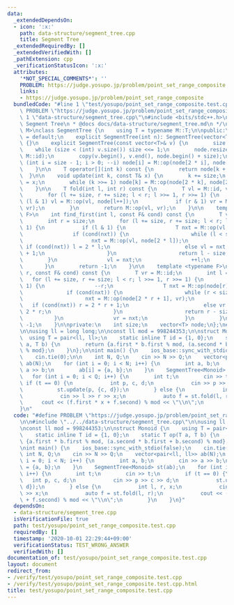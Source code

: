 ```yaml
---
data:
  _extendedDependsOn:
  - icon: ':x:'
    path: data-structure/segment_tree.cpp
    title: Segment Tree
  _extendedRequiredBy: []
  _extendedVerifiedWith: []
  _pathExtension: cpp
  _verificationStatusIcon: ':x:'
  attributes:
    '*NOT_SPECIAL_COMMENTS*': ''
    PROBLEM: https://judge.yosupo.jp/problem/point_set_range_composite
    links:
    - https://judge.yosupo.jp/problem/point_set_range_composite
  bundledCode: "#line 1 \"test/yosupo/point_set_range_composite.test.cpp\"\n#define\
    \ PROBLEM \"https://judge.yosupo.jp/problem/point_set_range_composite\"\n\n#line\
    \ 1 \"data-structure/segment_tree.cpp\"\n#include <bits/stdc++.h>\n\n/*\n * @brief\
    \ Segment Tree\n * @docs docs/data-structure/segment_tree.md\n */\ntemplate <typename\
    \ M>\nclass SegmentTree {\n    using T = typename M::T;\n\npublic:\n    SegmentTree()\
    \ = default;\n    explicit SegmentTree(int n): SegmentTree(vector<T>(n, M::id))\
    \ {}\n    explicit SegmentTree(const vector<T>& v) {\n        size = 1;\n    \
    \    while (size < (int) v.size()) size <<= 1;\n        node.resize(2 * size,\
    \ M::id);\n        copy(v.begin(), v.end(), node.begin() + size);\n        for\
    \ (int i = size - 1; i > 0; --i) node[i] = M::op(node[2 * i], node[2 * i + 1]);\n\
    \    }\n\n    T operator[](int k) const {\n        return node[k + size];\n  \
    \  }\n\n    void update(int k, const T& x) {\n        k += size;\n        node[k]\
    \ = x;\n        while (k >>= 1) node[k] = M::op(node[2 * k], node[2 * k + 1]);\n\
    \    }\n\n    T fold(int l, int r) const {\n        T vl = M::id, vr = M::id;\n\
    \        for (l += size, r += size; l < r; l >>= 1, r >>= 1) {\n            if\
    \ (l & 1) vl = M::op(vl, node[l++]);\n            if (r & 1) vr = M::op(node[--r],\
    \ vr);\n        }\n        return M::op(vl, vr);\n    }\n\n    template <typename\
    \ F>\n    int find_first(int l, const F& cond) const {\n        T vl = M::id;\n\
    \        int r = size;\n        for (l += size, r += size; l < r; l >>= 1, r >>=\
    \ 1) {\n            if (l & 1) {\n                T nxt = M::op(vl, node[l]);\n\
    \                if (cond(nxt)) {\n                    while (l < size) {\n  \
    \                      nxt = M::op(vl, node[2 * l]);\n                       \
    \ if (cond(nxt)) l = 2 * l;\n                        else vl = nxt, l = 2 * l\
    \ + 1;\n                    }\n                    return l - size;\n        \
    \        }\n                vl = nxt;\n                ++l;\n            }\n \
    \       }\n        return -1;\n    }\n\n    template <typename F>\n    int find_last(int\
    \ r, const F& cond) const {\n        T vr = M::id;\n        int l = 0;\n     \
    \   for (l += size, r += size; l < r; l >>= 1, r >>= 1) {\n            if (r &\
    \ 1) {\n                --r;\n                T nxt = M::op(node[r], vr);\n  \
    \              if (cond(nxt)) {\n                    while (r < size) {\n    \
    \                    nxt = M::op(node[2 * r + 1], vr);\n                     \
    \   if (cond(nxt)) r = 2 * r + 1;\n                        else vr = nxt, r =\
    \ 2 * r;\n                    }\n                    return r - size;\n      \
    \          }\n                vr = nxt;\n            }\n        }\n        return\
    \ -1;\n    }\n\nprivate:\n    int size;\n    vector<T> node;\n};\n#line 4 \"test/yosupo/point_set_range_composite.test.cpp\"\
    \n\nusing ll = long long;\n\nconst ll mod = 998244353;\n\nstruct Monoid {\n  \
    \  using T = pair<ll, ll>;\n    static inline T id = {1, 0};\n    static T op(T\
    \ a, T b) {\n        return {a.first * b.first % mod, (a.second * b.first + b.second)\
    \ % mod};\n    }\n};\n\nint main() {\n    ios_base::sync_with_stdio(false);\n\
    \    cin.tie(0);\n\n    int N, Q;\n    cin >> N >> Q;\n    vector<pair<ll, ll>>\
    \ ab(N);\n    for (int i = 0; i < N; i++) {\n        int a, b;\n        cin >>\
    \ a >> b;\n        ab[i] = {a, b};\n    }\n    SegmentTree<Monoid> st(ab);\n \
    \   for (int i = 0; i < Q; i++) {\n        int t;\n        cin >> t;\n       \
    \ if (t == 0) {\n            int p, c, d;\n            cin >> p >> c >> d;\n \
    \           st.update(p, {c, d});\n        } else {\n            int l, r, x;\n\
    \            cin >> l >> r >> x;\n            auto f = st.fold(l, r);\n      \
    \      cout << (f.first * x + f.second) % mod << \"\\n\";\n        }\n    }\n\
    }\n"
  code: "#define PROBLEM \"https://judge.yosupo.jp/problem/point_set_range_composite\"\
    \n\n#include \"../../data-structure/segment_tree.cpp\"\n\nusing ll = long long;\n\
    \nconst ll mod = 998244353;\n\nstruct Monoid {\n    using T = pair<ll, ll>;\n\
    \    static inline T id = {1, 0};\n    static T op(T a, T b) {\n        return\
    \ {a.first * b.first % mod, (a.second * b.first + b.second) % mod};\n    }\n};\n\
    \nint main() {\n    ios_base::sync_with_stdio(false);\n    cin.tie(0);\n\n   \
    \ int N, Q;\n    cin >> N >> Q;\n    vector<pair<ll, ll>> ab(N);\n    for (int\
    \ i = 0; i < N; i++) {\n        int a, b;\n        cin >> a >> b;\n        ab[i]\
    \ = {a, b};\n    }\n    SegmentTree<Monoid> st(ab);\n    for (int i = 0; i < Q;\
    \ i++) {\n        int t;\n        cin >> t;\n        if (t == 0) {\n         \
    \   int p, c, d;\n            cin >> p >> c >> d;\n            st.update(p, {c,\
    \ d});\n        } else {\n            int l, r, x;\n            cin >> l >> r\
    \ >> x;\n            auto f = st.fold(l, r);\n            cout << (f.first * x\
    \ + f.second) % mod << \"\\n\";\n        }\n    }\n}"
  dependsOn:
  - data-structure/segment_tree.cpp
  isVerificationFile: true
  path: test/yosupo/point_set_range_composite.test.cpp
  requiredBy: []
  timestamp: '2020-10-01 22:29:44+09:00'
  verificationStatus: TEST_WRONG_ANSWER
  verifiedWith: []
documentation_of: test/yosupo/point_set_range_composite.test.cpp
layout: document
redirect_from:
- /verify/test/yosupo/point_set_range_composite.test.cpp
- /verify/test/yosupo/point_set_range_composite.test.cpp.html
title: test/yosupo/point_set_range_composite.test.cpp
---
```

